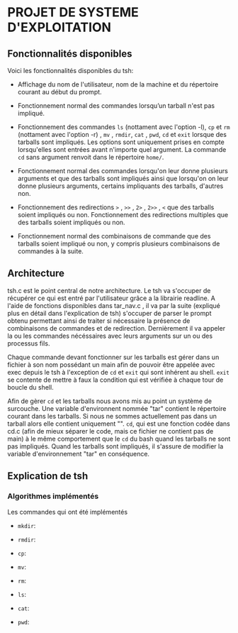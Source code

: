 # PROJET DE SYSTEME D'EXPLOITATION

## Fonctionnalités disponibles

Voici les fonctionnalités disponibles du tsh: 

* Affichage du nom de l'utilisateur, nom de la machine et du répertoire courant au début du prompt.

* Fonctionnement normal des commandes lorsqu’un tarball n'est pas impliqué.

* Fonctionnement des commandes `ls` (nottament avec l'option -l), `cp` et `rm` (nottament avec l'option -r) , `mv` , `rmdir`, `cat` , `pwd`, `cd` et `exit` lorsque des tarballs sont impliqués. Les options sont uniquement prises en compte lorsqu'elles sont entrées avant n'importe quel argument. La commande `cd` sans argument renvoit dans le répertoire `home/`.

* Fonctionnement normal des commandes lorsqu'on leur donne plusieurs arguments et que des tarballs sont impliqués ainsi que lorsqu'on on leur donne plusieurs arguments, certains impliquants des tarballs, d'autres non.

* Fonctionnement des redirections `>` , `>>` , `2>` , `2>>` , `<` que des tarballs soient impliqués ou non. Fonctionnement des redirections multiples que des tarballs soient impliqués ou non.

* Fonctionnement normal des combinaisons de commande que des tarballs soient impliqué ou non, y compris plusieurs combinaisons de commandes à la suite.

## Architecture

tsh.c est le point central de notre architecture. Le tsh va s'occuper de récupérer ce qui est entré par l'utilisateur grâce a la librairie readline. A l'aide de fonctions disponibles dans tar_nav.c , il va par la suite (expliqué plus en détail dans l'explication de tsh) s'occuper de parser le prompt obtenu permettant ainsi de traiter si nécessaire la présence de combinaisons de commandes et de redirection. Dernièrement il va appeler la ou les commandes nécéssaires avec leurs arguments sur un ou des processus fils.

Chaque commande devant fonctionner sur les tarballs est gérer dans un fichier à son nom possédant un main afin de pouvoir être appelée avec exec depuis le tsh à l'exception de `cd` et `exit` qui sont inhérent au shell. `exit` se contente de mettre à faux la condition qui est vérifiée à chaque tour de boucle du shell. 

Afin de gèrer `cd` et les tarballs nous avons mis au point un système de surcouche. Une variable d'environnent nommée "tar" contient le répertoire courant dans les tarballs. Si nous ne sommes actuellement pas dans un tarball alors elle contient uniquement "". `cd`, qui est une fonction codée dans cd.c (afin de mieux séparer le code, mais ce fichier ne contient pas de main) à le même comportement que le `cd` du bash quand les tarballs ne sont pas impliqués. Quand les tarballs sont impliqués, il s'assure de modifier la variable d'environnement "tar" en conséquence.

##  Explication de tsh

### Algorithmes implémentés

Les commandes qui ont été implémentés

* `mkdir`: 

* `rmdir`: 

* `cp`: 

* `mv`:

* `rm`:
	
* `ls`: 
	
* `cat`: 

* `pwd`:
